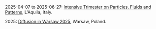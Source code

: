 2025-04-07 to 2025-06-27: [Intensive Trimester on Particles, Fluids and Patterns](https://www.gssi.it/research/schools-and-workshops/item/25761-an-intensive-trimester-on-particles-fluids-and-patterns-at-gssi "The trimester explores particles, fluids, and patterns, focusing on analytical and computational methods. Topics include kinetic theory, fluid dynamics, and pattern formation. Discussions cover applications in plasma physics and condensed matter, emphasizing modeling challenges."), L'Aquila, Italy.

2025: [Diffusion in Warsaw 2025](https://evolutionarypdes2025.icm.edu.pl/diffusion-in-warsaw/ "The workshop explores diffusion processes, focusing on mathematical models in physics. Topics include parabolic PDEs, stochastic diffusion, and transport phenomena. Discussions cover applications in fluid dynamics, plasma physics, and biological systems, emphasizing PDE-based modeling."), Warsaw, Poland.

